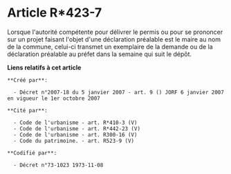 # Article R*423-7

Lorsque l'autorité compétente pour délivrer le permis ou pour se prononcer sur un projet faisant l'objet d'une déclaration
préalable est le maire au nom de la commune, celui-ci transmet un exemplaire de la demande ou de la déclaration préalable au
préfet dans la semaine qui suit le dépôt.

**Liens relatifs à cet article**

	**Créé par**:

	  - Décret n°2007-18 du 5 janvier 2007 - art. 9 () JORF 6 janvier 2007 en vigueur le 1er octobre 2007

	**Cité par**:

	  - Code de l'urbanisme - art. R*410-3 (V)
	  - Code de l'urbanisme - art. R*442-23 (V)
	  - Code de l'urbanisme - art. R300-16 (V)
	  - Code du patrimoine. - art. R523-9 (V)

	**Codifié par**:

	  - Décret n°73-1023 1973-11-08
